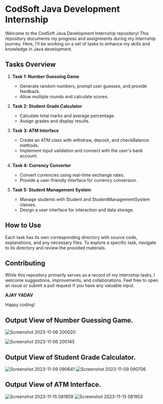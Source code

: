 # CodSoft Java Development Internship

Welcome to the CodSoft Java Development Internship repository! This repository documents my progress and assignments during my internship journey. Here, I'll be working on a set of tasks to enhance my skills and knowledge in Java development.

## Tasks Overview

1. **Task 1: Number Guessing Game**
   - Generate random numbers, prompt user guesses, and provide feedback.
   - Allow multiple rounds and calculate scores.

2. **Task 2: Student Grade Calculator**
   - Calculate total marks and average percentage.
   - Assign grades and display results.

3. **Task 3: ATM Interface**
   - Create an ATM class with withdraw, deposit, and checkBalance methods.
   - Implement input validation and connect with the user's bank account.

4. **Task 4: Currency Converter**
   - Convert currencies using real-time exchange rates.
   - Provide a user-friendly interface for currency conversion.

5. **Task 5: Student Management System**
   - Manage students with Student and StudentManagementSystem classes.
   - Design a user interface for interaction and data storage.

## How to Use

Each task has its own corresponding directory with source code, explanations, and any necessary files. To explore a specific task, navigate to its directory and review the provided materials.

## Contributing

While this repository primarily serves as a record of my internship tasks, I welcome suggestions, improvements, and collaborations. Feel free to open an issue or submit a pull request if you have any valuable input.

**AJAY YADAV**

 Happy coding!


## Output View of Number Guessing Game.
![Screenshot 2023-11-06 200020](https://github.com/Ajayyadav0001/CODSOFT/assets/131473262/9dd0fd5d-6b0e-44b6-85ca-fda413480bed)

![Screenshot 2023-11-06 200145](https://github.com/Ajayyadav0001/CODSOFT/assets/131473262/01426f92-41c2-4c08-933c-eb71f7e29783)

## Output View of Student Grade Calculator.
![Screenshot 2023-11-09 090641](https://github.com/Ajayyadav0001/CODSOFT/assets/131473262/4310bb37-4c29-4d76-9a2e-40ca127fda7a)
![Screenshot 2023-11-09 090706](https://github.com/Ajayyadav0001/CODSOFT/assets/131473262/375a3b4d-b2a3-4a08-9176-771383f2932b)

## Output View of ATM Interface.
![Screenshot 2023-11-15 081859](https://github.com/Ajayyadav0001/CODSOFT/assets/131473262/7c3b63d5-e8b3-46dd-9c01-b0ee8af2e636)
![Screenshot 2023-11-15 081953](https://github.com/Ajayyadav0001/CODSOFT/assets/131473262/e6039592-07c2-4dac-bd3a-49b412b6d016)






